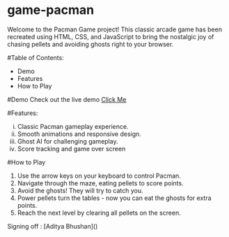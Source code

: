 # game-pacman

Welcome to the Pacman Game project! This classic arcade game has been recreated using HTML, CSS, and JavaScript to bring the nostalgic joy of chasing pellets and avoiding ghosts right to your browser.

#Table of Contents:
<ul type="disk">
  <li>Demo</li>
  <li>Features</li>
  <li>How to Play</li>
</ul>

#Demo
Check out the live demo [Click Me](https://www.kapwing.com/videos/65e6c95dc63c1d8f6e43feec)

#Features:
<ol type="i">
  <li>Classic Pacman gameplay experience.</li>
  <li>Smooth animations and responsive design.</li>
  <li>Ghost AI for challenging gameplay.</li>
  <li>Score tracking and game over screen</li>
  
</ol>

#How to Play
<ol type="1">
  <li>Use the arrow keys on your keyboard to control Pacman.</li>
  <li>Navigate through the maze, eating pellets to score points.</li>
  <li>Avoid the ghosts! They will try to catch you.</li>
  <li>Power pellets turn the tables - now you can eat the ghosts for extra points.</li>
  <li>Reach the next level by clearing all pellets on the screen.</li>
  
</ol>
Signing off : [Aditya Bhushan](<mailto:bhushanadiit55555@gmail.com>)
